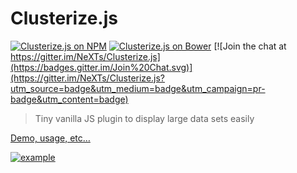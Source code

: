 # Clusterize.js
[![Clusterize.js on NPM](https://img.shields.io/npm/v/clusterize.js.svg)](https://www.npmjs.com/package/clusterize.js) 
[![Clusterize.js on Bower](https://img.shields.io/bower/v/clusterize.svg)](http://bower.io/search/?q=clusterize)
[![Join the chat at https://gitter.im/NeXTs/Clusterize.js](https://badges.gitter.im/Join%20Chat.svg)](https://gitter.im/NeXTs/Clusterize.js?utm_source=badge&utm_medium=badge&utm_campaign=pr-badge&utm_content=badge)

> Tiny vanilla JS plugin to display large data sets easily

[Demo, usage, etc…](http://nexts.github.io/Clusterize.js/)

[![example](http://nexts.github.io/Clusterize.js/img/table_example.gif)](http://nexts.github.io/Clusterize.js/)
